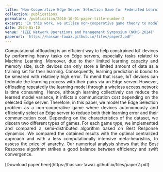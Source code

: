 ```yaml
---
title: "Non-Cooperative Edge Server Selection Game for Federated Learning in IoT"
collection: publications
permalink: /publication/2010-10-01-paper-title-number-2
excerpt: 'In this work, we utilize non-cooperative game theory to model the edge server selection problem.'
date: 2024-05-10
venue: 'IEEE Network Operations and Management Symposium (NOMS 2024)'
paperurl: 'https://hassan-fawaz.github.io/files/paper2.pdf'
---
```

<div style="text-align: justify;">
Computational offloading is an efficient way to help
constrained IoT devices by performing heavy tasks on Edge
servers, especially tasks related to Machine Learning. Moreover,
due to their limited learning capacity and memory size, such
devices can only store a limited amount of data as a training
set for their learning. Consequently, learning prediction is bound
to be smeared with relatively high error. To mend that issue,
IoT devices can federate the learning process with their pairs
via an Edge server. However, offloading repeatedly the learning
model through a wireless access network is time consuming.
Hence, although learning collectively can reduce the learned
model variance, it inflicts a communication cost depending on
the selected Edge server. Therefore, in this paper, we model
the Edge Selection problem as a non-cooperative game where
devices autonomously and efficiently select an Edge server to
reduce both their learning error and their communication cost.
Depending on the characteristics of the dataset, we discern two
different types of games. For each game type, we implemented and
compared a semi-distributed algorithm based on Best Response
dynamics. We compared the obtained results with the optimal
centralized approach and with a less computationally intensive
meta-heuristics, to assess the price of anarchy. Our numerical
analysis shows that the Best Response algorithm strikes a good
balance between efficiency and swift convergence.
</div>
<br>
[Download paper here](https://hassan-fawaz.github.io/files/paper2.pdf)

